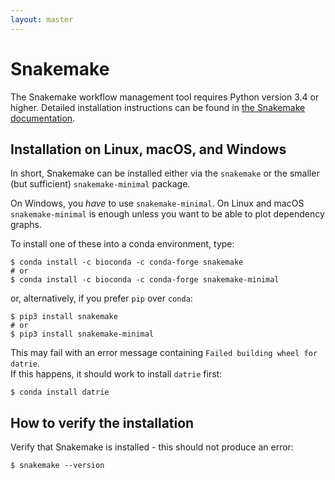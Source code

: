 ```yaml
---
layout: master
---
```


# Snakemake

The Snakemake workflow management tool requires Python version 3.4 or higher.
Detailed installation instructions can be found in 
[the Snakemake documentation](https://snakemake.readthedocs.io/en/v5.1.4/getting_started/installation.html).


## Installation on Linux, macOS, and Windows

In short, Snakemake can be installed either via the `snakemake` or 
the smaller (but sufficient) `snakemake-minimal` package.

On Windows, you *have* to use `snakemake-minimal`. On Linux and macOS
`snakemake-minimal` is enough unless you want to be able to plot dependency graphs.

To install one of these into a conda environment, type:

```shell 
$ conda install -c bioconda -c conda-forge snakemake
# or
$ conda install -c bioconda -c conda-forge snakemake-minimal
```

or, alternatively, if you prefer `pip` over `conda`:

```shell
$ pip3 install snakemake
# or
$ pip3 install snakemake-minimal
```

This may fail with an error message containing 
`Failed building wheel for datrie`.  
If this happens, it should work to install `datrie` first:
```shell
$ conda install datrie
```


## How to verify the installation

Verify that Snakemake is installed - this should not produce an error:

```shell
$ snakemake --version
```
